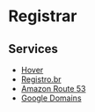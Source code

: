 # Registrar

## Services

- [Hover](https://www.hover.com/)
- [Registro.br](https://registro.br/)
- [Amazon Route 53](https://aws.amazon.com/route53/)
- [Google Domains](https://domains.google/)

